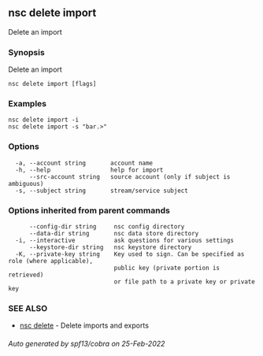 ## nsc delete import

Delete an import

### Synopsis

Delete an import

```
nsc delete import [flags]
```

### Examples

```
nsc delete import -i
nsc delete import -s "bar.>"
```

### Options

```
  -a, --account string       account name
  -h, --help                 help for import
      --src-account string   source account (only if subject is ambiguous)
  -s, --subject string       stream/service subject
```

### Options inherited from parent commands

```
      --config-dir string     nsc config directory
      --data-dir string       nsc data store directory
  -i, --interactive           ask questions for various settings
      --keystore-dir string   nsc keystore directory
  -K, --private-key string    Key used to sign. Can be specified as role (where applicable),
                              public key (private portion is retrieved)
                              or file path to a private key or private key 
```

### SEE ALSO

* [nsc delete](nsc_delete.md)	 - Delete imports and exports

###### Auto generated by spf13/cobra on 25-Feb-2022
